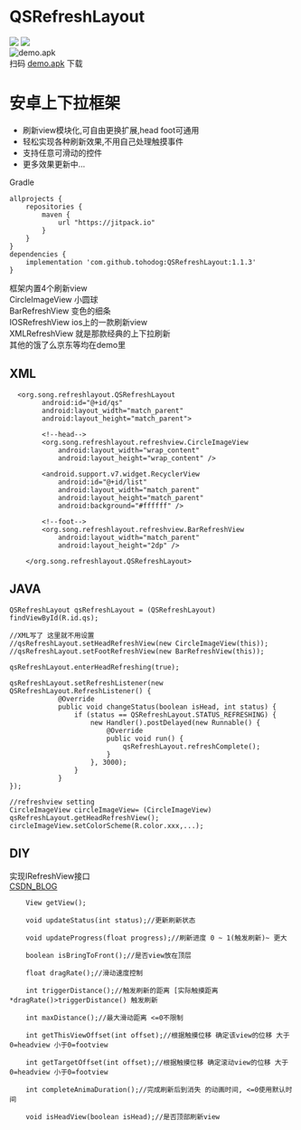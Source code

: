 # QSRefreshLayout 
![](https://github.com//tohodog/QSRefreshLayout/raw/master/source/top.gif)
![](https://github.com//tohodog/QSRefreshLayout/raw/master/source/bottom.gif)
<br>
![demo.apk](https://github.com/tohodog/QSRefreshLayout/raw/master/source/video_qrcode.png)
<br>
扫码 [demo.apk](https://github.com/tohodog/QSRefreshLayout/raw/master/source/qsrefresh.apk) 下载
<br>




安卓上下拉框架
====
  * 刷新view模块化,可自由更换扩展,head foot可通用
  * 轻松实现各种刷新效果,不用自己处理触摸事件
  * 支持任意可滑动的控件
  * 更多效果更新中...

Gradle
```
allprojects {
    repositories {
        maven {
            url "https://jitpack.io"
        }
    }
}
dependencies {
    implementation 'com.github.tohodog:QSRefreshLayout:1.1.3'
}
```
框架内置4个刷新view </br>
CircleImageView 小圆球  </br>
BarRefreshView 变色的细条  </br>
IOSRefreshView ios上的一款刷新view  </br>
XMLRefreshView 就是那款经典的上下拉刷新 </br>
其他的饿了么京东等均在demo里 </br>

## XML
```
  <org.song.refreshlayout.QSRefreshLayout
        android:id="@+id/qs"
        android:layout_width="match_parent"
        android:layout_height="match_parent">
        
        <!--head-->
        <org.song.refreshlayout.refreshview.CircleImageView
            android:layout_width="wrap_content"
            android:layout_height="wrap_content" />
            
        <android.support.v7.widget.RecyclerView
            android:id="@+id/list"
            android:layout_width="match_parent"
            android:layout_height="match_parent"
            android:background="#ffffff" />
            
        <!--foot-->
        <org.song.refreshlayout.refreshview.BarRefreshView
            android:layout_width="match_parent"
            android:layout_height="2dp" />

    </org.song.refreshlayout.QSRefreshLayout>
```
## JAVA
```
QSRefreshLayout qsRefreshLayout = (QSRefreshLayout) findViewById(R.id.qs);

//XML写了 这里就不用设置
//qsRefreshLayout.setHeadRefreshView(new CircleImageView(this));
//qsRefreshLayout.setFootRefreshView(new BarRefreshView(this));

qsRefreshLayout.enterHeadRefreshing(true);
                    
qsRefreshLayout.setRefreshListener(new QSRefreshLayout.RefreshListener() {
            @Override
            public void changeStatus(boolean isHead, int status) {
                if (status == QSRefreshLayout.STATUS_REFRESHING) {
                    new Handler().postDelayed(new Runnable() {
                        @Override
                        public void run() {
                            qsRefreshLayout.refreshComplete();
                        }
                    }, 3000);
                }
            }
});
        
//refreshview setting
CircleImageView circleImageView= (CircleImageView) qsRefreshLayout.getHeadRefreshView();
circleImageView.setColorScheme(R.color.xxx,...);
```

## DIY
实现IRefreshView接口
<br>
[CSDN_BLOG](http://blog.csdn.net/SakaueNachi/article/details/76536112)
```
    View getView();

    void updateStatus(int status);//更新刷新状态

    void updateProgress(float progress);//刷新进度 0 ~ 1(触发刷新)~ 更大

    boolean isBringToFront();//是否view放在顶层

    float dragRate();//滑动速度控制

    int triggerDistance();//触发刷新的距离 [实际触摸距离*dragRate()>triggerDistance() 触发刷新

    int maxDistance();//最大滑动距离 <=0不限制

    int getThisViewOffset(int offset);//根据触摸位移 确定该view的位移 大于0=headview 小于0=footview

    int getTargetOffset(int offset);//根据触摸位移 确定滚动view的位移 大于0=headview 小于0=footview

    int completeAnimaDuration();//完成刷新后到消失 的动画时间, <=0使用默认时间

    void isHeadView(boolean isHead);//是否顶部刷新view
```



